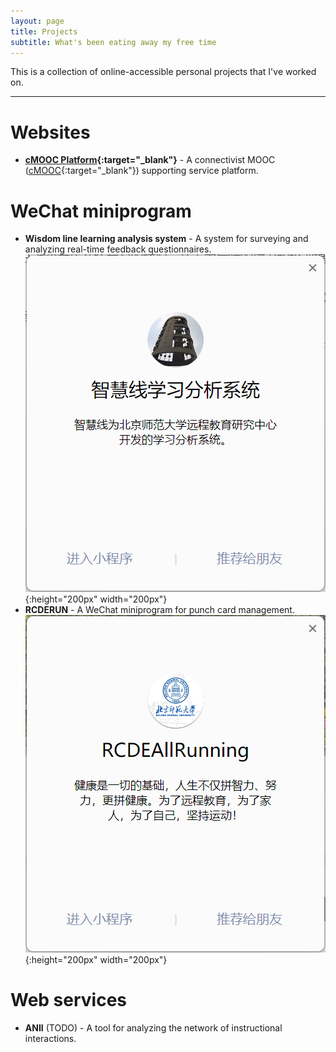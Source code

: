 ```yaml
---
layout: page
title: Projects
subtitle: What's been eating away my free time
---
```


This is a collection of online-accessible personal projects that I've worked on.  

------
# Websites
* **[cMOOC Platform](https://cmooc.bnu.edu.cn){:target="_blank"}** - A connectivist MOOC ([cMOOC](https://en.wikipedia.org/wiki/Massive_open_online_course){:target="_blank"}) supporting service platform.  

# WeChat miniprogram
* **Wisdom line learning analysis system** - A system for surveying and analyzing real-time feedback questionnaires.  
![LearningAnalysisSystem](/assets/img/photos/LearningAnalysisSystem.png){:height="200px" width="200px"}
* **RCDERUN** - A WeChat miniprogram for punch card management.  
![RCDERUN](/assets/img/photos/RcdeRun.png){:height="200px" width="200px"}

# Web services
* **ANII** (TODO) - A tool for analyzing the network of instructional interactions.  

